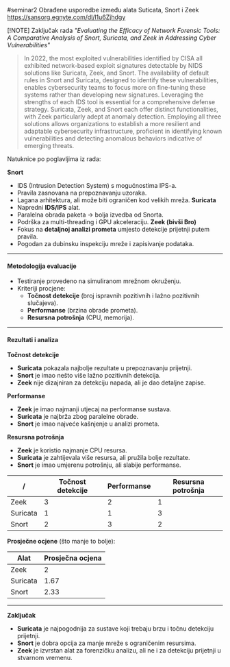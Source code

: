 #seminar2 
Obrađene usporedbe između alata Suticata, Snort i Zeek
https://sansorg.egnyte.com/dl/l1u6Zjhdgy


 [!NOTE] Zaključak rada *"Evaluating the Efficacy of Network Forensic Tools: A Comparative Analysis of Snort, Suricata, and Zeek in Addressing Cyber Vulnerabilities"*
> In 2022, the most exploited vulnerabilities identified by CISA all exhibited network-based exploit signatures detectable by NIDS solutions like Suricata, Zeek, and Snort. The availability of default rules in Snort and Suricata, designed to identify these vulnerabilities, enables cybersecurity teams to focus more on fine-tuning these systems rather than developing new signatures. Leveraging the strengths of each IDS tool is essential for a comprehensive defense strategy. Suricata, Zeek, and Snort each offer distinct functionalities, with Zeek particularly adept at anomaly detection. Employing all three solutions allows organizations to establish a more resilient and adaptable cybersecurity infrastructure, proficient in identifying known vulnerabilities and detecting anomalous behaviors indicative of emerging threats.

Natuknice po poglavljima iz rada:

**Snort**
- IDS (Intrusion Detection System) s mogućnostima IPS-a.
- Pravila zasnovana na prepoznavanju uzoraka.
- Lagana arhitektura, ali može biti ograničen kod velikih mreža.
**Suricata**
- Napredni **IDS/IPS** alat.
- Paralelna obrada paketa → bolja izvedba od Snorta.
- Podrška za multi-threading i GPU akceleraciju. 
**Zeek (bivši Bro)**
- Fokus na **detaljnoj analizi prometa** umjesto detekcije prijetnji putem pravila. 
- Pogodan za dubinsku inspekciju mreže i zapisivanje podataka.

---
#### **Metodologija evaluacije**
- Testiranje provedeno na simuliranom mrežnom okruženju.
- Kriteriji procjene:
	- **Točnost detekcije** (broj ispravnih pozitivnih i lažno pozitivnih slučajeva).
	- **Performanse** (brzina obrade prometa).
	- **Resursna potrošnja** (CPU, memorija).
---

#### **Rezultati i analiza**
**Točnost detekcije**
- **Suricata** pokazala najbolje rezultate u prepoznavanju prijetnji.
- **Snort** je imao nešto više lažno pozitivnih detekcija.
- **Zeek** nije dizajniran za detekciju napada, ali je dao detaljne zapise.

**Performanse**
- **Zeek** je imao najmanji utjecaj na performanse sustava.
- **Suricata** je najbrža zbog paralelne obrade.
- **Snort** je imao najveće kašnjenje u analizi prometa.

**Resursna potrošnja**
- **Zeek** je koristio najmanje CPU resursa.
- **Suricata** je zahtijevala više resursa, ali pružila bolje rezultate.
- **Snort** je imao umjerenu potrošnju, ali slabije performanse.



| /        | Točnost detekcije | Performanse | Resursna potrošnja |
| -------- | ----------------- | ----------- | ------------------ |
| Zeek     | 3                 | 2           | 1                  |
| Suricata | 1                 | 1           | 3                  |
| Snort    | 2                 | 3           | 2                  |

**Prosječne ocjene** (što manje to bolje):

| Alat     | Prosječna ocjena |
| -------- | ---------------- |
| Zeek     | 2                |
| Suricata | 1.67             |
| Snort    | 2.33             |


---

**Zaključak**
- **Suricata** je najpogodnija za sustave koji trebaju brzu i točnu detekciju prijetnji.
- **Snort** je dobra opcija za manje mreže s ograničenim resursima.
- **Zeek** je izvrstan alat za forenzičku analizu, ali ne i za detekciju prijetnji u stvarnom vremenu.
